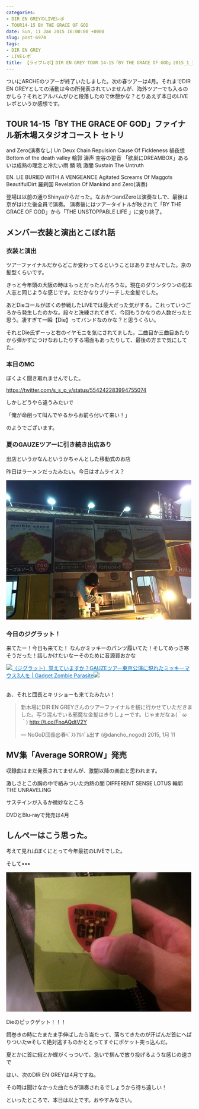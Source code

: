 ```yaml
---
categories:
- DIR EN GREYのLIVEレポ
- TOUR14-15 BY THE GRACE OF GOD
date: Sun, 11 Jan 2015 16:00:00 +0000
slug: post-6974
tags:
- DIR EN GREY
- LIVEレポ
title: 【ライブレポ】DIR EN GREY TOUR 14-15「BY THE GRACE OF GOD」2015_1_11@新木場スタジオコースト
---
```


ついにARCHEのツアーが終了いたしました。次の春ツアーは4月。それまでDIR EN GREYとしての活動は今の所発表されていませんが、海外ツアーでも入るのかしら？それとアルバムがひと段落したので休憩かな？とりあえず本日のLIVEレポというか感想です。<!--more--><h2>TOUR 14-15「BY THE GRACE OF GOD」ファイナル新木場スタジオコースト セトリ</h2>

and Zero(演奏なし)
Un Deux
Chain Repulsion
Cause Of Fickleness
禍夜想
Bottom of the death valley
輪郭
濤声
空谷の跫音
「欲巣にDREAMBOX」あるいは成熟の理念と冷たい雨
鱗
暁
激闇
Sustain The Untruth

EN.
LIE BURIED WITH A VENGEANCE
Agitated Screams Of Maggots
BeautifulDirt
羅刹国
Revelation Of Mankind
and Zero(演奏)

登場は以前の通りShinyaからだった。なおかつandZeroは演奏なしで、最後は京がはけた後全員で演奏。
演奏後にはツアータイトルが映されて「BY THE GRACE OF GOD」から「THE  UNSTOPPABLE LIFE 」に変り終了。


<h2>メンバー衣装と演出とこぼれ話</h2>

<h3>衣装と演出</h3>

ツアーファイナルだからどこか変わってるということはありませんでした。京の髪型くらいです。

きっと今年頭の大阪の時はもっとだったんだろうな。現在のダウンタウンの松本人志と同じような感じです。ただかなりブリーチした金髪でした。

あとDieコールがぼくの参戦したLIVEでは最大だった気がする。これっていつごろから発生したのかな。段々と洗練されてきて、今回もうかなりの人数だったと思う。凄すぎて一瞬【Die】ってバンドなのかな？と思うくらい。

それとDie氏ずーっと右のイヤモニを気にされてました。二曲目か三曲目あたりから弾かずにつけなおしたりする場面もあったりして、最後の方まで気にしてた。

<h3>本日のMC</h3>

ぼくよく聞き取れませんでした。

https://twitter.com/s_s_p_y/status/554242283994755074

しかしどうやら違うみたいで

「俺が命削って叫んでやるからお前ら付いて来い！」

のようでございます。

<h3>夏のGAUZEツアーに引き続き出店あり</h3>

出店というかなんというかちゃんとした移動式のお店

昨日はラーメンだったみたい。今日はオムライス？

![](images/slooProImg_20150111215602.jpg)

<h3>今日のジグラット！</h3>

来てたー！今日も来てた！
なんかミッキーのパンツ履いてた！そしてめっさ寒そうだった！話しかけたいなーそのために音源買おかな

<a href="https://www.warawareotoko.com/2014/12/28/post-6828/" target="_blank" rel="noopener noreferrer">![](images/)</a><a style="color:#0070C5;" href="https://www.warawareotoko.com/2014/12/28/post-6828/" target="_blank" rel="noopener noreferrer">（ジグラット）覚えていますか？GAUZEツアー東京公演に現れたミッキーマウス3人を | Gadget Zombie Parasite</a>![](images/)<br style="clear:both;" /><br>


あ、それと団長とキリショーも来てたみたい！
<blockquote class="twitter-tweet" lang="ja"><p>新木場にDIR EN GREYさんのツアーファイナルを観に行かせていただきました。写り混んでいる邪魔な金髪はきりしょーです。じゃまだなぁ(＾ω＾) <a href="http://t.co/FnoAQdtV2Y">http://t.co/FnoAQdtV2Y</a></p>&mdash; NoGoD団長@春ﾍﾞｽﾄｱﾙﾊﾞﾑ出す (@dancho_nogod) 2015, 1月 11</blockquote>
<script async src="//platform.twitter.com/widgets.js" charset="utf-8"></script>


<h2>MV集「Average SORROW」発売</h2>

収録曲はまだ発表されてませんが、激闇以降の楽曲と思われます。

激しさとこの胸の中で絡みついた灼熱の闇
DIFFERENT SENSE 
LOTUS
輪郭
THE UNRAVELING

サステインが入るか微妙なところ

DVDとBlu-rayで発売は4月


<h2>しんぺーはこう思った。</h2>

考えて見ればぼくにとって今年最初のLIVEでした。


そして•••

![](images/slooProImg_20150111215600.jpg)

Dieのピックゲット！！！

餌巻きの時にたまたま手伸ばしたら当たって、落ちてきたのが汗ばんだ首にへばりついたwそして絶対逃すものかととってすぐにポケット突っ込んだ。

夏とかに首に蛾とか蝶がくっついて、急いで掴んで放り投げるような感じの速さで

はい、次のDIR EN GREYは4月ですね。

その時は聞けなかった曲たちが演奏されるでしょうから待ち遠しい！

といったところで、本日は以上です。おやすみなさい。